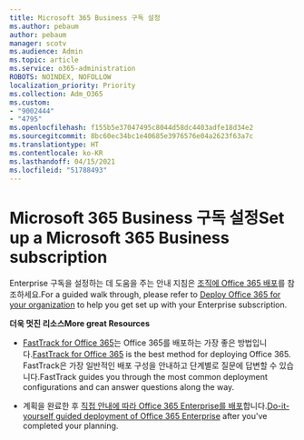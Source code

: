 ```yaml
---
title: Microsoft 365 Business 구독 설정
ms.author: pebaum
author: pebaum
manager: scotv
ms.audience: Admin
ms.topic: article
ms.service: o365-administration
ROBOTS: NOINDEX, NOFOLLOW
localization_priority: Priority
ms.collection: Adm_O365
ms.custom:
- "9002444"
- "4795"
ms.openlocfilehash: f155b5e37047495c8044d58dc4403adfe18d34e2
ms.sourcegitcommit: 8bc60ec34bc1e40685e3976576e04a2623f63a7c
ms.translationtype: HT
ms.contentlocale: ko-KR
ms.lasthandoff: 04/15/2021
ms.locfileid: "51788493"
---
```

# <a name="set-up-a-microsoft-365-business-subscription"></a><span data-ttu-id="7e086-102">Microsoft 365 Business 구독 설정</span><span class="sxs-lookup"><span data-stu-id="7e086-102">Set up a Microsoft 365 Business subscription</span></span>

<span data-ttu-id="7e086-103">Enterprise 구독을 설정하는 데 도움을 주는 안내 지침은 [조직에 Office 365 배포](https://docs.microsoft.com/office365/enterprise/setup-overview-for-enterprises)를 참조하세요.</span><span class="sxs-lookup"><span data-stu-id="7e086-103">For a guided walk through, please refer to [Deploy Office 365 for your organization](https://docs.microsoft.com/office365/enterprise/setup-overview-for-enterprises) to help you get set up with your Enterprise subscription.</span></span>

<span data-ttu-id="7e086-104">**더욱 멋진 리소스**</span><span class="sxs-lookup"><span data-stu-id="7e086-104">**More great Resources**</span></span>

- <span data-ttu-id="7e086-105">[FastTrack for Office 365](https://docs.microsoft.com/fasttrack/O365-fasttrack-benefit-for-office-365)는 Office 365를 배포하는 가장 좋은 방법입니다.</span><span class="sxs-lookup"><span data-stu-id="7e086-105">[FastTrack for Office 365](https://docs.microsoft.com/fasttrack/O365-fasttrack-benefit-for-office-365) is the best method for deploying Office 365.</span></span> <span data-ttu-id="7e086-106">FastTrack은 가장 일반적인 배포 구성을 안내하고 단계별로 질문에 답변할 수 있습니다.</span><span class="sxs-lookup"><span data-stu-id="7e086-106">FastTrack guides you through the most common deployment configurations and can answer questions along the way.</span></span> 

- <span data-ttu-id="7e086-107">계획을 완료한 후 [직접 안내에 따라 Office 365 Enterprise를 배포](https://docs.microsoft.com/office365/enterprise/setup-overview-for-enterprises#do-it-yourself-guided-deployment-of-office-365-enterprise)합니다.</span><span class="sxs-lookup"><span data-stu-id="7e086-107">[Do-it-yourself guided deployment of Office 365 Enterprise](https://docs.microsoft.com/office365/enterprise/setup-overview-for-enterprises#do-it-yourself-guided-deployment-of-office-365-enterprise) after you've completed your planning.</span></span> 
